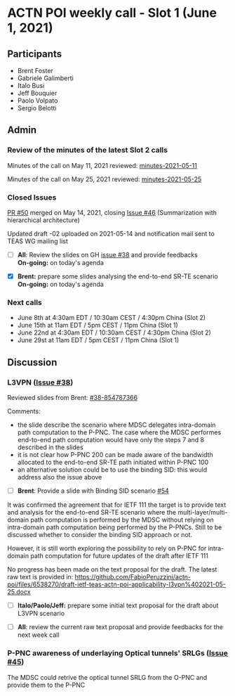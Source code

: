# ACTN POI weekly call - Slot 1 (June 1, 2021)

## Participants
- Brent Foster
- Gabriele Galimberti
- Italo Busi
- Jeff Bouquier
- Paolo Volpato
- Sergio Belotti

## Admin

### Review of the minutes of the latest Slot 2 calls

Minutes of the call on May 11, 2021 reviewed: [minutes-2021-05-11](https://github.com/FabioPeruzzini/actn-poi/blob/master/minutes/minutes-2021-05-11.md)

Minutes of the call on May 25, 2021 reviewed: [minutes-2021-05-25](https://github.com/FabioPeruzzini/actn-poi/blob/master/minutes/minutes-2021-05-25.md)

### Closed Issues

[PR #50](https://github.com/FabioPeruzzini/actn-poi/pull/50) merged on May 14, 2021, closing [Issue #46](https://github.com/FabioPeruzzini/actn-poi/issues/46) (Summarization with hierarchical architecture)

Updated draft -02 uploaded on 2021-05-14 and notification mail sent to TEAS WG mailing list

- [ ] **All**: Review the slides on GH [issue #38](https://github.com/FabioPeruzzini/actn-poi/issues/38) and provide feedbacks\
**On-going:** on today's agenda

- [x] **Brent:** prepare some slides analysing the end-to-end SR-TE scenario\
**On-going:** on today's agenda

### Next calls

- June 8th at 4:30am EDT / 10:30am CEST / 4:30pm China (Slot 2)
- June 15th at 11am EDT / 5pm CEST / 11pm China (Slot 1)
- June 22nd at 4:30am EDT / 10:30am CEST / 4:30pm China (Slot 2)
- June 29st at 11am EDT / 5pm CEST / 11pm China (Slot 1)

## Discussion

### L3VPN ([Issue #38](https://github.com/FabioPeruzzini/actn-poi/issues/38))

Reviewed slides from Brent: [#38-854787366](https://github.com/FabioPeruzzini/actn-poi/issues/38#issuecomment-854787366)

Comments:
* the slide describe the scenario where MDSC delegates intra-domain path computation to the P-PNC. The case where the MDSC performes end-to-end path computation would have only the steps 7 and 8 described in the slides
* it is not clear how P-PNC 200 can be made aware of the bandwidth allocated to the end-to-end SR-TE path initiated within P-PNC 100
* an alternative solution could be to use the binding SID: this would address also the issue above

- [ ] **Brent**: Provide a slide with Binding SID scenario [#54](https://github.com/FabioPeruzzini/actn-poi/issues/54)

It was confirmed the agreement that for IETF 111 the target is to provide text and analysis for the end-to-end SR-TE scenario where the multi-layer/multi-domain path computation is performed by the MDSC without relying on intra-domain path computation being performed by the P-PNCs. Still to be discussed whether to consider the binding SID approach or not.

However, it is still worth exploring the possibility to rely on P-PNC for intra-domain path computation for future updates of the draft after IETF 111

No progress has been made on the text proposal for the draft. The latest raw text is provided in: https://github.com/FabioPeruzzini/actn-poi/files/6538270/draft-ietf-teas-actn-poi-applicability-l3vpn%402021-05-25.docx

- [ ] **Italo/Paolo/Jeff:** prepare some initial text proposal for the draft about L3VPN scenario

- [ ] **All**: review the current raw text proposal and provide feedbacks for the next week call

### P-PNC awareness of underlaying Optical tunnels' SRLGs ([Issue #45](https://github.com/FabioPeruzzini/actn-poi/issues/45))

The MDSC could retrive the optical tunnel SRLG from the O-PNC and provide them to the P-PNC
